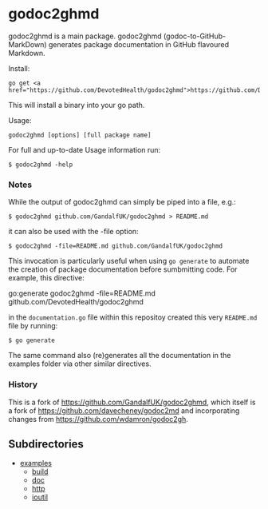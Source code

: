 # godoc2ghmd

godoc2ghmd is a main package.
godoc2ghmd (godoc-to-GitHub-MarkDown) generates package documentation in
GitHub flavoured Markdown.

Install:

	go get <a href="https://github.com/DevotedHealth/godoc2ghmd">https://github.com/DevotedHealth/godoc2ghmd</a>

This will install a binary into your go path.

Usage:

	godoc2ghmd [options] [full package name]

For full and up-to-date Usage information run:

	$ godoc2ghmd -help

### Notes
While the output of godoc2ghmd can simply be piped into a file, e.g.:

	$ godoc2ghmd github.com/GandalfUK/godoc2ghmd > README.md

it can also be used with the -file option:

	$ godoc2ghmd -file=README.md github.com/GandalfUK/godoc2ghmd

This invocation is particularly useful when using `go generate` to automate
the creation of package documentation before sumbmitting code. For
example, this directive:

go:generate godoc2ghmd -file=README.md github.com/DevotedHealth/godoc2ghmd

in the  `documentation.go` file within this repositoy created this very
`README.md` file by running:

	$ go generate

The same command also (re)generates all the documentation in the examples
folder via other similar directives.

### History
This is a fork of <a href="https://github.com/GandalfUK/godoc2ghmd">https://github.com/GandalfUK/godoc2ghmd</a>, which itself is
a fork of <a href="https://github.com/davecheney/godoc2md">https://github.com/davecheney/godoc2md</a> and incorporating changes
from <a href="https://github.com/wdamron/godoc2gh">https://github.com/wdamron/godoc2gh</a>.

## <a name="Subdirectories">Subdirectories</a>

* [examples](./examples)
    * [build](./examples/build)
    * [doc](./examples/doc)
    * [http](./examples/http)
    * [ioutil](./examples/ioutil)